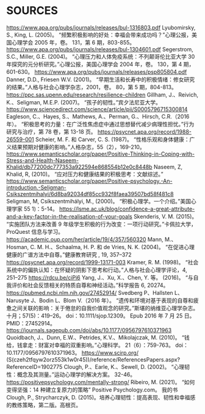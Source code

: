 # SOURCES

https://www.apa.org/pubs/journals/releases/bul-1316803.pdf
Lyubomirsky, S., King, L. (2005)。 “频繁积极影响的好处：幸福会带来成功吗？”心理公报，美国心理学会 2005 年，卷。 131，第 6 期，803-855。
https://www.apa.org/pubs/journals/releases/bul-1304601.pdf
Segerstrom, S.C., Miller, G.E. (2004)。 “心理压力和人体免疫系统：不列颠哥伦比亚大学 30 年探究的元分析研究。”心理公报，美国心理学会 2004 年，卷。 130，第 4 期，601-630。
https://www.apa.org/pubs/journals/releases/psp805804.pdf
Danner, D.D., Friesen W.V. (2001)。 “早期生活和长寿中的积极情绪：修女研究的结果。”人格与社会心理学杂志，2001，卷。 80，第 5 期，804-813。
https://ppc.sas.upenn.edu/research/resilience-children
Gillham, J.、Reivich, K.、Seligman, M.E.P. (2007)。 “孩子的韧性。”宾夕法尼亚大学。
https://www.sciencedirect.com/science/article/pii/S0005796715300814
Eagleson, C.、Hayes, S.、Mathews, A.、Perman, G.、Hirsch, C.R.（2016 年）。 “积极思考的力量：在广泛性焦虑症中通过思想替代减少病理性担忧。”行为研究与治疗，第 78 卷，第 13-18 页。
https://psycnet.apa.org/record/1988-26559-001
Scheier, M. F. 和 Carver, C. S. (1987)。 “性格乐观和身体健康：广义结果预期对健康的影响。”人格杂志，55（2），169-210。
https://www.semanticscholar.org/paper/Positive-Thinking-in-Coping-with-Stress-and-Health-Naseem-Khalid/db77200dc777353a922594e868554b12e0c8448b
Naseem, Z, Khalid, R, (2010)。 “应对压力和健康结果的积极思考：文献综述。”
https://www.semanticscholar.org/paper/Positive-psychology.-An-introduction.-Seligman-Csikszentmihalyi/6d8ba92034df85cc932f8faea39507bd58f481c8
Seligman, M, Csíkszentmihályi, M., (2000)。 “积极心理学。一个介绍。”美国心理学家 55 1)：5-14。
https://lsme.ac.uk/blog/confidence-a-great-attribute-and-a-key-factor-in-the-realisation-of-your-goals
Skenderis, V. M. (2015)。 “实施团队方法来改善 9 年级学生积极的行为改变：一项行动研究。”卡佩拉大学，ProQuest 信息与学习。
https://academic.oup.com/her/article/19/4/357/560320
Mann, M.、Hosman, C. M. H.、Schaalma, H. P. 和 de Vries, N. K. (2004)。 “在促进心理健康的广谱方法中自尊。”健康教育研究 , 19, 357–372
https://psycnet.apa.org/record/1999-13171-003
Kramer, R. M. (1998)。 “社会系统中的偏执认知：在怀疑的阴影下思考和行动。”人格与社会心理学评论，4, 251–275
https://rdcu.be/ciPi6
Yang, J.、Xu, X.、Chen, Y. 等。 (2016)。 “与自我评价和社会反馈相关的特质自尊和神经活动。”科学报告 6, 20274。
https://pubmed.ncbi.nlm.nih.gov/27452914/
Svedberg P、Hallsten L、Narusyte J、Bodin L、Blom V.（2016 年）。 “遗传和环境对基于表现的自尊和疲惫之间关联的影响：关于倦怠的自我价值观念的研究。”斯堪的纳维亚心理学杂志。十月；57(5)：419–26。 doi：10.1111/sjop.12309。 Epub 2016 年 7 月 25 日。PMID：27452914。
https://journals.sagepub.com/doi/abs/10.1177/0956797610371963
Quoidbach, J.、Dunn, E.W.、Petrides, K.V.、Mikolajczak, M. (2010)。 “钱给，钱拿走：财富对幸福的双重影响。”心理科学。 21（6）：759-763。 doi：10.1177/0956797610371963。
https://www.scirp.org/ (S(czeh2tfqyw2orz553k1w0r45))/reference/ReferencesPapers.aspx?ReferenceID=1902775
Clough, P.、Earle, K.、Sewell, D. (2002)。 “心理韧性：概念及其测量。”运动心理学的解决方案。 32-46。
https://positivepsychology.com/mentally-strong/
Ribeiro, M. (2021)。 “如何变得坚强：14 种建立复原力的策略” Positive Psychology.com。
我的书
Clough, P., Strycharczyk, D. (2015)。培养心理韧性：提高表现、韧性和幸福感的教练策略，第二版。高根页。